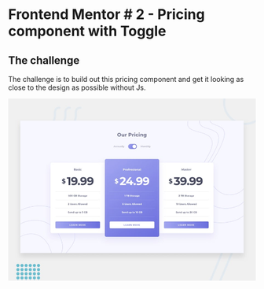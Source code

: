 # Frontend Mentor # 2 - Pricing component with Toggle

## The challenge

The challenge is to build out this pricing component and get it looking as close to the design as possible without Js.

![Challenge Preview](./design/desktop-preview.jpg)
